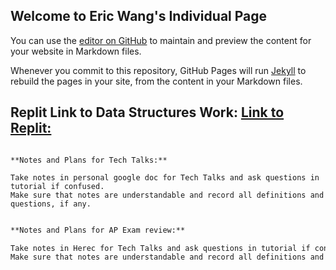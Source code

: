 ## Welcome to Eric Wang's Individual Page

You can use the [editor on GitHub](https://github.com/elw55555/individualgit/edit/gh-pages/index.md) to maintain and preview the content for your website in Markdown files.

Whenever you commit to this repository, GitHub Pages will run [Jekyll](https://jekyllrb.com/) to rebuild the pages in your site, from the content in your Markdown files.

## Replit Link to Data Structures Work: [Link to Replit:](https://replit.com/@elw55555/pagesjava-2#src/Menu.java)

```

**Notes and Plans for Tech Talks:**

Take notes in personal google doc for Tech Talks and ask questions in tutorial if confused.
Make sure that notes are understandable and record all definitions and questions, if any.

```
```markdown

**Notes and Plans for AP Exam review:**

Take notes in Herec for Tech Talks and ask questions in tutorial if confused.
Make sure that notes are understandable and record all definitions and questions, if any.
